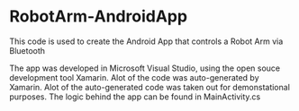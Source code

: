 # RobotArm-AndroidApp
This code is used to create the Android App that controls a Robot Arm via Bluetooth

The app was developed in Microsoft Visual Studio, using the open souce development tool Xamarin. Alot of the code was auto-generated by Xamarin. Alot of the auto-generated code was taken out for demonstational purposes. The logic behind the app can be found in MainActivity.cs
